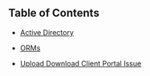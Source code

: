 
## <a name="toc"></a>Table of Contents

- [Active Directory](./active-directory/README.md)

- [ORMs](./orm-research/README.md)

- [Upload Download Client Portal Issue](./upload-download/README.md)
